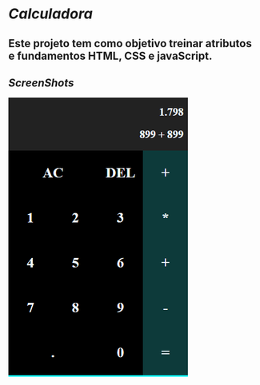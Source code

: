 # *Calculadora*
## Este projeto tem como objetivo treinar atributos e fundamentos HTML, CSS e javaScript.

## _ScreenShots_

![](https://raw.githubusercontent.com/patrickluizdev/Calculadora/main/src/Screen.png)

![]()
